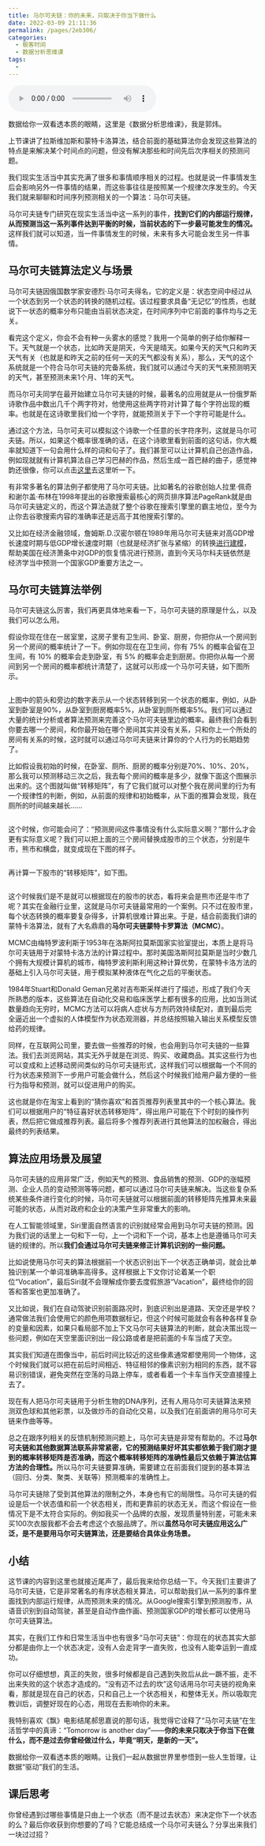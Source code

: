 ```yaml
---
title: 马尔可夫链：你的未来，只取决于你当下做什么
date: 2022-03-09 21:11:36
permalink: /pages/2eb306/
categories:
  - 极客时间
  - 数据分析思维课
tags:
  - 
---
```

<audio title="18.马尔可夫链：你的未来，只取决于你当下做什么" src="https://static001.geekbang.org/resource/audio/f0/4d/f0fcb662d34d3c67e9f325611e9f984d.mp3" controls="controls"></audio> 
<p>数据给你一双看透本质的眼睛，这里是《数据分析思维课》，我是郭炜。</p><p>上节课讲了拉斯维加斯和蒙特卡洛算法，结合前面的基础算法你会发现这些算法的特点是来解决某个时间点的问题，但没有解决那些和时间先后次序相关的预测问题。</p><p>我们现实生活当中其实充满了很多和事情顺序相关的过程。也就是说一件事情发生后会影响另外一件事情的结果，而这些事往往是按照某一个规律次序发生的。今天我们就来聊聊和时间序列预测相关的一个算法：马尔可夫链。</p><p>马尔可夫链专门研究在现实生活当中这一系列的事件，<strong>找到它们的内部运行规律，从而预测当这一系列事件达到平衡的时候，当前状态的下一步最可能发生的情况。</strong>这样我们就可以知道，当一件事情发生的时候，未来有多大可能会发生另一件事情。</p><h2>马尔可夫链算法定义与场景</h2><p>马尔可夫链因俄国数学家安德烈·马尔可夫得名，它的定义是：状态空间中经过从一个状态到另一个状态的转换的随机过程。该过程要求具备“无记忆”的性质，也就说下一状态的概率分布只能由当前状态决定，在时间序列中它前面的事件均与之无关。</p><p>看完这个定义，你会不会有种一头雾水的感觉？我用一个简单的例子给你解释一下。天气就是一个状态，比如昨天是阴天，今天是晴天。如果今天的天气只和昨天天气有关（也就是和昨天之前的任何一天的天气都没有关系），那么，天气的这个系统就是一个符合马尔可夫链的完备系统，我们就可以通过今天的天气来预测明天的天气，甚至预测未来1个月、1年的天气。</p><!-- [[[read_end]]] --><p>而马尔可夫同学在最开始建立马尔可夫链的时候，最著名的应用就是从一份俄罗斯诗歌作品中数出几千个两字符对，他使用这些两字符对计算了每个字符出现的概率。也就是在这诗歌里我们给一个字符，就能预测关于下一个字符可能是什么。</p><p>通过这个方法，马尔可夫可以模拟这个诗歌一个任意的长字符序列，这就是马尔可夫链。所以，如果这个概率很准确的话，在这个诗歌里看到前面的这句话，你大概率就知道下一句会用什么样的词和句子了。我们甚至可以让计算机自己创造作品，例如现就就有计算机算法自己学习巴赫的作品，然后生成一首巴赫的曲子，感觉神韵还很像，你可以点击<a href="https://b23.tv/LJlxku">这里</a>去这里听一下。</p><p>有非常多著名的算法例子都使用了马尔可夫链。比如著名的谷歌创始人拉里·佩奇和谢尔盖·布林在1998年提出的谷歌搜索最核心的网页排序算法PageRank就是由马尔可夫链定义的，而这个算法造就了整个谷歌在搜索引擎里的霸主地位，至今为止你去谷歌搜索内容的准确率还是远高于其他搜索引擎的。</p><p>又比如在经济金融领域，詹姆斯.D.汉密尔顿在1989年用马尔可夫链来对高GDP增长速度时期与低GDP增长速度时期（也就是经济扩张与紧缩）的转换<a href="https://www.nber.org/system/files/working_papers/w11422/w11422.pdf">进行建模</a>，帮助美国在经济萧条中对GDP的恢复情况进行预测，直到今天马尔科夫链依然是经济学当中预测一个国家GDP重要方法之一。</p><h2>马尔可夫链算法举例</h2><p>马尔可夫链这么厉害，我们再更具体地来看一下，马尔可夫链的原理是什么，以及我们可以怎么用。</p><p>假设你现在住在一居室里，这房子里有卫生间、卧室、厨房，你把你从一个房间到另一个房间的概率统计了一下。例如你现在在卫生间，你有 75% 的概率会留在卫生间，有 10% 的概率会走到卧室，有 5% 的概率会走到厨房。你把你从每一个房间到另一个房间的概率都统计清楚了，这就可以形成一个马尔可夫链，如下图所示。</p><p><img src="https://static001.geekbang.org/resource/image/a7/0e/a7d44629ee1230522bf6c72d9594d20e.jpg?wh=1944x1177" alt=""></p><p>上图中的箭头和旁边的数字表示从一个状态转移到另一个状态的概率，例如，从卧室到卧室是90%，从卧室到厨房概率5%，从卧室到厕所概率5%。我们可以通过大量的统计分析或者算法预测来完善这个马尔可夫链里边的概率。最终我们会看到你要去哪一个房间，和你最开始在哪个房间其实并没有关系，只和你上一个所处的房间有关系的时候，这时就可以通过马尔可夫链来计算你的个人行为的长期趋势了。</p><p>比如假设我初始的时候，在卧室、厕所、厨房的概率分别是70%、10%、20%，那么我可以预测移动三次之后，我去每个房间的概率是多少，就像下面这个图展示出来的。这个图就叫做“转移矩阵”，有了它我们就可以对整个我在房间里的行为有一个规律性的判断，例如，从前面的规律和初始概率，从下面的推算会发现，我在厕所的时间越来越长……</p><p><img src="https://static001.geekbang.org/resource/image/f5/9b/f5e49f45618fc830b3b57d9c7b03c19b.jpg?wh=1904x961" alt=""></p><p>这个时候，你可能会问了：“预测房间这件事情没有什么实际意义啊？”那什么才会更有实际意义呢？我们可以把上面的三个房间替换成股市的三个状态，分别是牛市，熊市和横盘，就变成现在下图的样子。</p><p><img src="https://static001.geekbang.org/resource/image/ae/75/aeb55f938caf18f259a6d9dfbd54eb75.jpg?wh=1916x1159" alt=""></p><p>再计算一下股市的“转移矩阵”，如下图。</p><p><img src="https://static001.geekbang.org/resource/image/4d/3c/4d5f43yyf1416f12eaf2ae86f836a83c.jpg?wh=1904x945" alt=""></p><p>这个时候我们是不是就可以根据现在的股市的状态，看将来会是熊市还是牛市了呢？其实在金融行业里，这就是马尔可夫链最常用的一个案例。只不过在股市里，每个状态转换的概率要复杂得多，计算机很难计算出来。于是，结合前面我们讲的蒙特卡洛算法，就有了大名鼎鼎的<strong>马尔可夫链蒙特卡罗算法（MCMC）</strong>。</p><p>MCMC由梅特罗波利斯于1953年在洛斯阿拉莫斯国家实验室提出，本质上是将马尔可夫链用于对蒙特卡洛方法的计算过程中。那时美国洛斯阿拉莫斯是当时少数几个拥有大规模计算机的城市，梅特罗波利斯利用这种计算优势，在蒙特卡洛方法的基础上引入马尔可夫链，用于模拟某种液体在气化之后的平衡状态。</p><p>1984年Stuart和Donald Geman兄弟对吉布斯采样进行了描述，形成了我们今天所熟悉的版本，这些算法在自动化交易和临床医学上都有很多的应用，比如当测试数量趋向无穷时，MCMC方法可以将病人症状与方剂药效持续配对，直到最后完全逼近出一个虚拟的人体模型作为状态观测器，并总结按照输入输出关系模型反馈给药的规律。</p><p>同样，在互联网公司里，要去做一些推荐的时候，也会用到马尔可夫链的一些算法。我们去浏览网站，其实无外乎就是在浏览、购买、收藏商品。其实这些行为也可以变成和上述移动房间类似的马尔可夫链形式，这样我们可以根据每一个不同的行为状态来预测下一步用户可能会做什么，然后这个时候我们给用户最方便的一些行为指导和预测，就可以促进用户的购买。</p><p>这也就是你在淘宝上看到的“猜你喜欢”和首页推荐列表里其中的一个核心算法。我们可以根据用户的“特征喜好状态转移矩阵”，得出用户可能在下个时刻的操作列表，然后把它做成推荐列表。最后将多个推荐列表进行其他算法的加权融合，得出最终的列表结果。</p><h2>算法应用场景及展望</h2><p>马尔可夫链的应用非常广泛，例如天气的预测、食品销售的预测、GDP的涨幅预测、企业人员的变动预测等等问题，都可以通过马尔可夫链来解决。当这些复杂系统某些条件进行变化的时候，马尔可夫链就可以根据前面的转移矩阵先推算未来最可能的状态，从而对政府和企业的决策产生非常重大的影响。</p><p>在人工智能领域里，Siri里面自然语言的识别就经常会用到马尔可夫链的预测。因为我们说的话里上一句和下一句，上一个词和下一个词，基本上也是遵循马尔可夫链的规律的。所以<strong>我们会通过马尔可夫链来修正计算机识别的一些问题。</strong></p><p>比如说使用马尔可夫的算法根据前一个状态识别出下一个状态正确单词，就会比单独识别某一个单词准确率高得多。这样根据上下文你讨论着某一个职位“Vocation”，最后Siri就不会理解成你要去度假旅游“Vacation”，最终给你的回答和答案也更加准确了。</p><p>又比如说，我们在自动驾驶识别前面路况时，到底识别出是道路、天空还是学校？通常做法我们会使用它的颜色用项数据标记，但这个时候可能就会有各种各样复杂的变量和因素，如果只看局部不加上下文马尔可夫链算法的判断，就会决策出现一些问题，例如在天空里面识别出一段公路或者是把前面的卡车当成了天空。</p><p>其实我们知道在图像当中，前后时间比较近的这些像素通常都使用同一个物体，这个时候我们就可以把在前后时间相近、特征相邻的像素识别为相同的东西，就不容易识别错误，避免突然在空荡的马路上停车，或者看着一个卡车当作天空直接撞上去了。</p><p>现在有人把马尔可夫链用于分析生物的DNA序列，还有人用马尔可夫链算法来预测双色球和其他彩票，以及做炒币的自动化交易，以及我们在前面讲的用马尔可夫链来作曲等等。</p><p>总之在跟序列相关的反馈机制预测问题上，马尔可夫链是非常有帮助的。不过<strong>马尔可夫链和其他数据算法联系非常紧密，它的预测结果好坏其实都依赖于我们刚才提到的概率转移矩阵是否准确，而这个概率转移矩阵的准确性最后又依赖于算法估算方法的合理性。</strong>所以马尔可夫链要算准确，需要建立在前面我们提到的基本算法（回归、分类、聚类、关联等）预测概率的准确性上。</p><p>马尔可夫链除了受到其他算法的限制之外，本身也有它的局限性。马尔可夫链的假设是后一个状态值和前一个状态相关，而和更靠前的状态无关。而这个假设在一些情况下是不太符合实际的。例如我买一个品牌的衣服，发现质量特别差，可能未来买100次衣服我都不会去考虑这个衣服品牌了。所以<strong>虽然马尔可夫链应用这么广泛，是不是要用马尔可夫链算法，还是要结合具体业务场景。</strong></p><h2>小结</h2><p>这节课的内容到这里也就接近尾声了，最后我来给你总结一下。今天我们主要讲了马尔可夫链，它是非常著名的有序状态相关算法，可以帮助我们从一系列的事件里面找到内部运行规律，从而预测未来的情况。从Google搜索引擎到预测股市，从语音识别到自动驾驶，甚至是自动作曲作画、预测国家GDP的增长都可以使用马尔可夫链算法。</p><p>其实，在我们工作和日常生活当中也有很多“马尔可夫链”：你现在的状态其实大部分都是由你上一个状态决定，没有人会走背字一直失败，也没有人能幸运到一直成功。</p><p>你可以仔细想想，真正的失败，很多时候都是自己遇到失败后从此一蹶不振，走不出来失败的这个状态才造成的。“没有迈不过去的坎”这句话用马尔可夫链的视角来看，那就是现在自己的状态，只和自己上一个状态相关，和整体无关。所以吸取完教训后，调整好现在的心态，用现在去影响你的未来。</p><p>我特别喜欢《飘》电影结尾郝思嘉说的那句话，我觉得它诠释了“马尔可夫链”在生活哲学中的真谛：“Tomorrow is another day”——<strong>你的未来只取决于你当下在做什么，而不是过去你曾经做过什么，毕竟“明天，是新的一天”。</strong></p><p>数据给你一双看透本质的眼睛。让我们一起从数据世界里参悟到一些人生哲理，让数据“驱动”我们的生活。</p><h2>课后思考</h2><p>你曾经遇到过哪些事情是只由上一个状态（而不是过去状态）来决定你下一个状态的么？最后你收获到你想要的了吗？它能总结成一个马尔可夫链么？分享出来我们一块过过招？</p>
